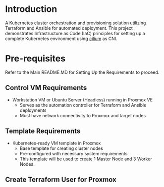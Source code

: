 # Introduction
A Kubernetes cluster orchestration and provisioning solution utilizing Terraform and Ansible for automated deployment. This project demonstrates Infrastructure as Code (IaC) principles for setting up a complete Kubernetes environment using [cilium](https://cilium.io/) as CNI.

# Pre-requisites
Refer to the Main README.MD for Setting Up the Requirements to proceed.

## Control VM Requirements
- Workstation VM or Ubuntu Server (Headless) running in Proxmox VE
    - Serves as the automation controller for Terraform and Ansible deployments
    - Must have network connectivity to Proxmox and target nodes
## Template Requirements
- Kubernetes-ready VM template in Proxmox
    - Base template for creating cluster nodes
    - Pre-configured with necessary system requirements
    - This template will be used to create 1 Master Node and 3 Worker Nodes.

## Create Terraform User for Proxmox